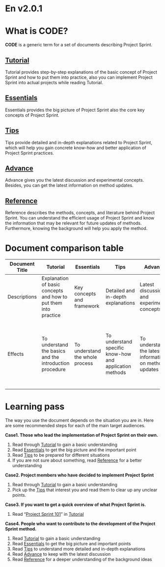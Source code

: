 # En v2.0.1

# **What is CODE?**

**CODE** is a generic term for a set of documents describing Project Sprint.

## [**Tutorial**](tutorial/)

Tutorial provides step-by-step explanations of the basic concept of Project Sprint and how to put them into practice, also you can implement Project Sprint into actual projects while reading Tutorial.

## [**Essentials**](essentials.md)

Essentials provides the big picture of Project Sprint also the core key concepts of Project Sprint.

## [**Tips**](tips/)

Tips provide detailed and in-depth explanations related to Project Sprint, which will help you gain concrete know-how and better application of Project Sprint practices.

## [**Advance**](advance.md)

Advance gives you the latest discussion and experimental concepts. Besides, you can get the latest information on method updates.

## [**Reference**](reference.md)

Reference describes the methods, concepts, and literature behind Project Sprint. You can understand the efficient usage of Project Sprint and know the information that may be relevant for future updates of methods. Furthermore, knowing the background will help you apply the method.

# **Document comparison table**

| Document Title | Tutorial                                                        | Essentials                      | Tips                                                    | Advance                                                | Reference                                                                                                                      |
| -------------- | --------------------------------------------------------------- | ------------------------------- | ------------------------------------------------------- | ------------------------------------------------------ | ------------------------------------------------------------------------------------------------------------------------------ |
| Descriptions   | Explanation of basic concepts and how to put them into practice | Key concepts and framework      | Detailed and in-depth explanations                      | Latest discussions and experimental concepts           | Background methods, concepts, and literature                                                                                   |
| Effects        | To understand the basics and the introduction procedure         | To understand the whole process | To understand specific know-how and application methods | To understand the latest information on method updates | To understanding of efficient Project Sprint, information that may be related to method updates, and knowledge for application |

# **Learning pass**

The way you use the document depends on the situation you are in. Here are some recommended steps for each of the main target audiences.

**Case1. Those who lead the implementation of Project Sprint on their own.**

1. Read through [Tutorial](tutorial/) to gain a basic understanding
2. Read [Essentials](essentials.md) to get the big picture and the important point
3. Read [Tips](tips/) to be prepared for different situations
4. If you are not sure about something, read [Reference](reference.md) for a better understanding

**Case2. Project members who have decided to implement Project Sprint**

1. Read through [Tutorial](tutorial/) to gain a basic understanding
2. Pick up the [Tips](tips/) that interest you and read them to clear up any unclear points.

**Case3. If you want to get a quick overview of what Project Sprint is.**

1. Read “[Project Sprint 101](tutorial/project-sprint-101.md)” in [Tutorial](tutorial/)

**Case4. People who want to contribute to the development of the Project Sprint method.**

1. Read [Tutorial](tutorial/) to gain a basic understanding
2. Read [Essentials](essentials.md) to get the big picture and important points
3. Read [Tips](tips/) to understand more detailed and in-depth explanations
4. Read [Advance](advance.md) to keep with the latest discussion
5. Read [Reference](reference.md) for a deeper understanding of the background ideas
